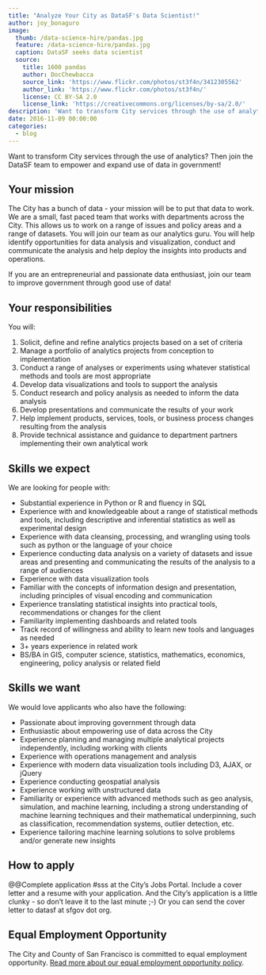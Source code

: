 ```yaml
---
title: "Analyze Your City as DataSF's Data Scientist!"
author: joy_bonaguro
image:
  thumb: /data-science-hire/pandas.jpg
  feature: /data-science-hire/pandas.jpg
  caption: DataSF seeks data scientist
  source:
    title: 1600 pandas
    author: DocChewbacca
    source_link: 'https://www.flickr.com/photos/st3f4n/3412305562'
    author_link: 'https://www.flickr.com/photos/st3f4n/'
    license: CC BY-SA 2.0
    license_link: 'https://creativecommons.org/licenses/by-sa/2.0/'
description: 'Want to transform City services through the use of analytics? Then join the DataSF team to empower and expand use of data in government!'
date: 2016-11-09 00:00:00
categories:
  - blog
---
```



Want to transform City services through the use of analytics? Then join the DataSF team to empower and expand use of data in government!

## Your mission

The City has a bunch of data - your mission will be to put that data to work. We are a small, fast paced team that works with departments across the City. This allows us to work on a range of issues and policy areas and a range of datasets. You will join our team as our analytics guru. You will help identify opportunities for data analysis and visualization, conduct and communicate the analysis and help deploy the insights into products and operations.

If you are an entrepreneurial and passionate data enthusiast, join our team to improve government through good use of data!

## Your responsibilities

You will:

1. Solicit, define and refine analytics projects based on a set of criteria
2. Manage a portfolio of analytics projects from conception to implementation
3. Conduct a range of analyses or experiments using whatever statistical methods and tools are most appropriate
4. Develop data visualizations and tools to support the analysis
5. Conduct research and policy analysis as needed to inform the data analysis
6. Develop presentations and communicate the results of your work
7. Help implement products, services, tools, or business process changes resulting from the analysis
8. Provide technical assistance and guidance to department partners implementing their own analytical work

## Skills we expect

We are looking for people with:

* Substantial experience in Python or R and fluency in SQL
* Experience with and knowledgeable about a range of statistical methods and tools, including descriptive and inferential statistics as well as experimental design
* Experience with data cleansing, processing, and wrangling using tools such as python or the language of your choice
* Experience conducting data analysis on a variety of datasets and issue areas and presenting and communicating the results of the analysis to a range of audiences
* Experience with data visualization tools
* Familiar with the concepts of information design and presentation, including principles of visual encoding and communication
* Experience translating statistical insights into practical tools, recommendations or changes for the client
* Familiarity implementing dashboards and related tools
* Track record of willingness and ability to learn new tools and languages as needed
* 3+ years experience in related work
* BS/BA in GIS, computer science, statistics, mathematics, economics, engineering, policy analysis or related field

## Skills we want

We would love applicants who also have the following:

* Passionate about improving government through data
* Enthusiastic about empowering use of data across the City
* Experience planning and managing multiple analytical projects independently, including working with clients
* Experience with operations management and analysis
* Experience with modern data visualization tools including D3, AJAX, or jQuery
* Experience conducting geospatial analysis
* Experience working with unstructured data
* Familiarity or experience with advanced methods such as geo analysis, simulation, and machine learning, including a strong understanding of machine learning techniques and their mathematical underpinning, such as classification, recommendation systems, outlier detection, etc.
* Experience tailoring machine learning solutions to solve problems and/or generate new insights

## How to apply

@@Complete application #sss at the City’s Jobs Portal. Include a cover letter and a resume with your application. And the City’s application is a little clunky - so don’t leave it to the last minute ;-) Or you can send the cover letter to datasf at sfgov dot org.

## Equal Employment Opportunity

The City and County of San Francisco is committed to equal employment opportunity. [Read more about our equal employment opportunity policy](http://www.sfdhr.org/index.aspx?page=33).